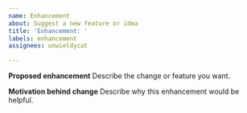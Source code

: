 ```yaml
---
name: Enhancement
about: Suggest a new feature or idea
title: 'Enhancement: '
labels: enhancement
assignees: unwieldycat

---
```


**Proposed enhancement**
Describe the change or feature you want.

**Motivation behind change**
Describe why this enhancement would be helpful.
